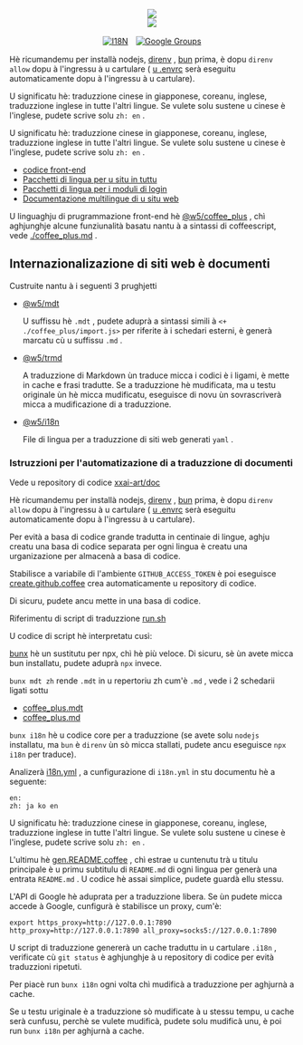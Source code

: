 <p align="center"><a href="https://xxai.art"><img src="https://cdn.jsdelivr.net/gh/xxai-art/doc/logo.svg"/></a><br/><a href="https://xxai.art"><img src="https://cdn.jsdelivr.net/gh/xxai-art/doc/xxai.svg"/></a></p><p align="center"><a href="https://github.com/xxai-art/doc#readme"><img alt="I18N" src="https://cdn.jsdelivr.net/gh/wactax/img/t.svg"/></a>　<a href="https://groups.google.com/u/0/g/xxai-art"><img alt="Google Groups" src="https://cdn.jsdelivr.net/gh/wactax/img/g-groups.svg"/></a></p>

Hè ricumandemu per installà nodejs, [direnv](https://direnv.net) , [bun](https://github.com/oven-sh/bun) prima, è dopu `direnv allow` dopu à l'ingressu à u cartulare ( [u .envrc](https://github.com/xxai-art/doc/blob/main/.envrc) serà eseguitu automaticamente dopu à l'ingressu à u cartulare).

U significatu hè: traduzzione cinese in giapponese, coreanu, inglese, traduzzione inglese in tutte l'altri lingue. Se vulete solu sustene u cinese è l'inglese, pudete scrive solu `zh: en` .

U significatu hè: traduzzione cinese in giapponese, coreanu, inglese, traduzzione inglese in tutte l'altri lingue. Se vulete solu sustene u cinese è l'inglese, pudete scrive solu `zh: en` .

* [codice front-end](https://github.com/xxai-art/web)
* [Pacchetti di lingua per u situ in tuttu](https://github.com/xxai-art/web/tree/main/i18n)
* [Pacchetti di lingua per i moduli di login](https://github.com/wacpkg/user/tree/main/ui.i18n)
* [Documentazione multilingue di u situ web](https://github.com/xxai-doc)

U linguaghju di prugrammazione front-end hè [@w5/coffee_plus](http://npmjs.com/@w5/coffee_plus) , chì aghjunghje alcune funziunalità basatu nantu à a sintassi di coffeescript, vede [./coffee_plus.md](./coffee_plus.md) .

## Internazionalizazione di siti web è documenti

Custruite nantu à i seguenti 3 prughjetti

* [@w5/mdt](https://www.npmjs.com/package/@w5/mdt)

  U suffissu hè `.mdt` , pudete aduprà a sintassi simili à `<+ ./coffee_plus/import.js>` per riferite à i schedari esterni, è generà marcatu cù u suffissu `.md` .

* [@w5/trmd](https://www.npmjs.com/package/@w5/trmd)

  A traduzzione di Markdown ùn traduce micca i codici è i ligami, è mette in cache e frasi tradutte. Se a traduzzione hè mudificata, ma u testu originale ùn hè micca mudificatu, eseguisce di novu ùn sovrascriverà micca a mudificazione di a traduzzione.

* [@w5/i18n](https://www.npmjs.com/package/@w5/i18n)

  File di lingua per a traduzzione di siti web generati `yaml` .

### Istruzzioni per l'automatizazione di a traduzzione di documenti

Vede u repository di codice [xxai-art/doc](https://github.com/xxai-art/doc)

Hè ricumandemu per installà nodejs, [direnv](https://direnv.net) , [bun](https://github.com/oven-sh/bun) prima, è dopu `direnv allow` dopu à l'ingressu à u cartulare ( [u .envrc](https://github.com/xxai-art/doc/blob/main/.envrc) serà eseguitu automaticamente dopu à l'ingressu à u cartulare).

Per evità a basa di codice grande tradutta in centinaie di lingue, aghju creatu una basa di codice separata per ogni lingua è creatu una urganizazione per almacenà a basa di codice.

Stabilisce a variabile di l'ambiente `GITHUB_ACCESS_TOKEN` è poi eseguisce [create.github.coffee](https://github.com/xxai-art/doc/blob/main/create.github.coffee) crea automaticamente u repository di codice.

Di sicuru, pudete ancu mette in una basa di codice.

Riferimentu di script di traduzzione [run.sh](https://github.com/xxai-art/doc/blob/main/run.sh)

U codice di script hè interpretatu cusì:

[bunx](https://bun.sh/docs/cli/bunx) hè un sustitutu per npx, chì hè più veloce. Di sicuru, sè ùn avete micca bun installatu, pudete aduprà `npx` invece.

`bunx mdt zh` rende `.mdt` in u repertoriu zh cum'è `.md` , vede i 2 schedarii ligati sottu

* [coffee_plus.mdt](https://github.com/xxai-doc/zh/blob/main/coffee_plus.mdt)
* [coffee_plus.md](https://github.com/xxai-doc/zh/blob/main/coffee_plus.md)

`bunx i18n` hè u codice core per a traduzzione (se avete solu `nodejs` installatu, ma `bun` è `direnv` ùn sò micca stallati, pudete ancu eseguisce `npx i18n` per traduce).

Analizerà [i18n.yml](https://github.com/xxai-art/doc/blob/main/i18n.yml) , a cunfigurazione di `i18n.yml` in stu documentu hè a seguente:

```
en:
zh: ja ko en
```

U significatu hè: traduzzione cinese in giapponese, coreanu, inglese, traduzzione inglese in tutte l'altri lingue. Se vulete solu sustene u cinese è l'inglese, pudete scrive solu `zh: en` .

L'ultimu hè [gen.README.coffee](https://github.com/xxai-art/doc/blob/main/gen.README.coffee) , chì estrae u cuntenutu trà u titulu principale è u primu subtitulu di `README.md` di ogni lingua per generà una entrata `README.md` . U codice hè assai simplice, pudete guardà ellu stessu.

L'API di Google hè aduprata per a traduzzione libera. Se ùn pudete micca accede à Google, cunfigurà è stabilisce un proxy, cum'è:

```
export https_proxy=http://127.0.0.1:7890 http_proxy=http://127.0.0.1:7890 all_proxy=socks5://127.0.0.1:7890
```

U script di traduzzione genererà un cache traduttu in u cartulare `.i18n` , verificate cù `git status` è aghjunghje à u repository di codice per evità traduzzioni ripetuti.

Per piacè run `bunx i18n` ogni volta chì mudificà a traduzzione per aghjurnà a cache.

Se u testu uriginale è a traduzzione sò mudificate à u stessu tempu, u cache serà cunfusu, perchè se vulete mudificà, pudete solu mudificà unu, è poi run `bunx i18n` per aghjurnà a cache.
